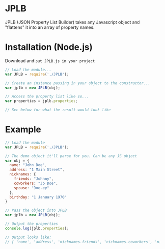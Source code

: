 # JPLB
JPLB  (JSON Property List Builder) takes any Javascript object and "flattens" it into an array of property names.

# Installation (Node.js)
Download and `put JPLB.js in your project`
``` javascript
// Load the module...
var JPLB = require('./JPLB');

// Create an instance passing in your object to the constructor...
var jplb = new JPLB(obj);

// Access the property list like so...
var properties = jplb.properties;

// See below for what the result would look like
```

# Example
``` javascript
// Load the module
var JPLB = require('./JPLB');

// The demo object it'll parse for you. Can be any JS object
var obj = {
  name: "John Doe",
  address: "1 Main Street",
  nicknames: {
    friends: "Johnny",
    coworkers: "Jo Doe",
    spouse: "Doe-ey"
  },
  birthday: "1 January 1970"
}

// Pass the object into JPLB
var jplb = new JPLB(obj);

// Output the properties
console.log(jplb.properties);

// Output looks like:
// [ 'name', 'address', 'nicknames.friends', 'nicknames.coworkers', 'nicknames.spouse', 'birthday' ]
